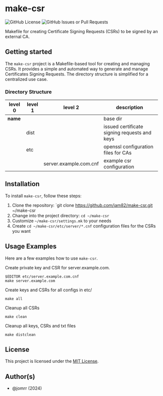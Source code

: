 # make-csr

![GitHub License](https://img.shields.io/github/license/jam82/make-csr?style=for-the-badge&color=blue&link=https%3A%2F%2Fgithub.com%2Fjam82%2Fmake-csr%2Fblob%2Fmain%2FLICENSE) ![GitHub Issues or Pull Requests](https://img.shields.io/github/issues/jam82/make-csr?style=for-the-badge&color=blue&link=https%3A%2F%2Fgithub.com%2Fjam82%2Fmake-csr%2Fissues)

Makefile for creating Certificate Signing Requests (CSRs) to be signed by an external CA.

## Getting started

The `make-csr` project is a Makefile-based tool for creating and managing CSRs. It provides a simple and automated way to generate and manage Certificates Signing Requests.
The directory structure is simplified for a centralized use case.

### Directory Structure

| level 0 | level 1 | level 2 | description |
| ------- | ------- | ------- | ----------- |
| **name** | | | base dir |
| | dist  | | issued certificate signing requests and keys |
| | etc | | openssl configuration files for CAs |
| | | server.example.com.cnf | example csr configuration |

## Installation

To install `make-csr`, follow these steps:

1. Clone the repository: `git clone https://github.com/jam82/make-csr.git ~/make-csr
2. Change into the project directory: `cd ~/make-csr`
3. Customize `~/make-csr/settings.mk` to your needs
4. Create `cd ~/make-csr/etc/server/*.cnf` configuration files for the CSRs you want

## Usage Examples

Here are a few examples how to use `make-csr`.

Create private key and CSR for server.example.com.
```shell
$EDITOR etc/server.example.com.cnf
make server.example.com
```

Create keys and CSRs for all configs in etc/
```shell
make all
```

Cleanup all CSRs
```shell
make clean
```

Cleanup all keys, CSRs and txt files
```shell
make distclean
```

## License

This project is licensed under the [MIT License](https://github.com/jomrr/make-csr/blob/main/LICENSE).

## Author(s)

- @jomrr (2024)
